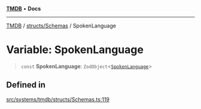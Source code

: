 [**TMDB**](../../../README.md) • **Docs**

***

[TMDB](../../../README.md) / [structs/Schemas](../README.md) / SpokenLanguage

# Variable: SpokenLanguage

> `const` **SpokenLanguage**: `ZodObject`\<[`SpokenLanguage`](../type-aliases/SpokenLanguage.md)\>

## Defined in

[src/systems/tmdb/structs/Schemas.ts:119](https://github.com/Norviah/media-hub/blob/e3dc67aa1738d9ad44e6a4419ef7e26de86e1452/src/systems/tmdb/structs/Schemas.ts#L119)
